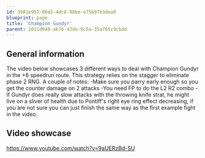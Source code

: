 ```yaml
---
id: 3981e957-00a5-4dc8-98be-e75b97e3dea0
blueprint: page
title: 'Champion Gundyr'
parent: 2011d048-ab76-42de-9c5a-35a765c9cbdd
---
```

## General information

The video below showcases 3 different ways to deal with Champion Gundyr in the +6 speedrun route.
This strategy relies on the stagger to eliminate phase 2 RNG.
A couple of notes:
-Make sure you parry early enough so you get the counter damage on 2 attacks
-You need FP to do the L2 R2 combo
-If Gundyr does really slow attacks with the throwing knife strat, he might live on a sliver of health due to Pontiff's right eye ring effect decreasing, if you are not sure you can just finish the same way as the first example fight in the video.

## Video showcase

https://www.youtube.com/watch?v=9aUERzBd-SU
